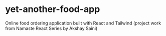 # yet-another-food-app
Online food ordering application built with React and Tailwind (project work from Namaste React Series by Akshay Saini)
